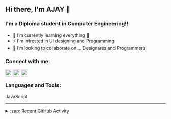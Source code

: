 ## Hi there, I'm AJAY 👋

### I'm a Diploma student in Computer Engineering!!

- 🌱 I’m currently learning everything 🤣
- ⚡ I'm intrested in UI designing and Programming
- 💞️ I’m looking to collaborate on ... Designares and Programmers

### Connect with me:

[<img align="left" alt="gmail.com" width="22px" src="https://cdn-icons-png.flaticon.com/512/3388/3388221.png" />][gmail]

[<img align="left" alt="Ajay | Whatsapp" width="22px" src="https://cdn-icons-png.flaticon.com/512/2111/2111650.png" />][whatsapp]

[<img align="left" alt="Ajay | Instagram" width="22px" src="https://cdn-icons-png.flaticon.com/512/2111/2111336.png" />][instagram]

<br />

### Languages and Tools:
JavaScript
<br />

---

<details>
  <summary>:zap: Recent GitHub Activity</summary>
  
<!--START_SECTION:activity-->
1. 😜 First Android Project [QR Registry](https://github.com/AjayCherayi/QR-Registry)

<!--END_SECTION:activity-->

</details>


[instagram]: https://www.instagram.com/xolo.walker
[whatsapp]: https://wa.me/+919947116012
[gmail]: mailto:ajayinbox3@gmail.com
